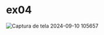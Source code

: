 # ex04

![Captura de tela 2024-09-10 105657](https://github.com/user-attachments/assets/addc8954-d3b3-40f7-b2f6-1f0a88f252a6)
